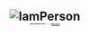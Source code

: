 <h2 align="center">
  <img src="https://user-images.githubusercontent.com/73432681/163863102-a21db56e-bf53-4d10-97ed-87dd2b4f59d2.gif" alt="IamPerson">
  <div style="font-size:10%">Made with Manim, Python --------> <a href='https://github.com/MatiasManchino/manim_projects/blob/main/banner.py'>Here is code!!!</a>   </div>
</h2>

